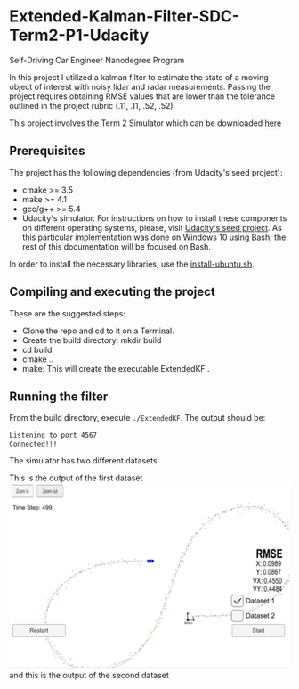 # Extended-Kalman-Filter-SDC-Term2-P1-Udacity

Self-Driving Car Engineer Nanodegree Program

In this project I utilized a kalman filter to estimate the state of a moving object of interest with noisy lidar and radar measurements. Passing the project requires obtaining RMSE values that are lower than the tolerance outlined in the project rubric (.11, .11, .52, .52).

This project involves the Term 2 Simulator which can be downloaded [here](https://github.com/udacity/self-driving-car-sim/releases)

## Prerequisites
The project has the following dependencies (from Udacity's seed project):

* cmake >= 3.5
* make >= 4.1
* gcc/g++ >= 5.4
* Udacity's simulator.
For instructions on how to install these components on different operating systems, please, visit [Udacity's seed project](https://github.com/udacity/CarND-Extended-Kalman-Filter-Project). As this particular implementation was done on Windows 10 using Bash, the rest of this documentation will be focused on Bash.

In order to install the necessary libraries, use the [install-ubuntu.sh](install-ubuntu.sh).

## Compiling and executing the project
These are the suggested steps:

* Clone the repo and cd to it on a Terminal.
* Create the build directory: mkdir build
* cd build
* cmake ..
* make: This will create the executable ExtendedKF .

## Running the filter
From the build directory, execute `./ExtendedKF`. The output should be:
```
Listening to port 4567
Connected!!!
```
The simulator has two different datasets

This is the output of the first dataset
![Dataset 1](images/dataset1.png)
and this is the output of the second dataset

